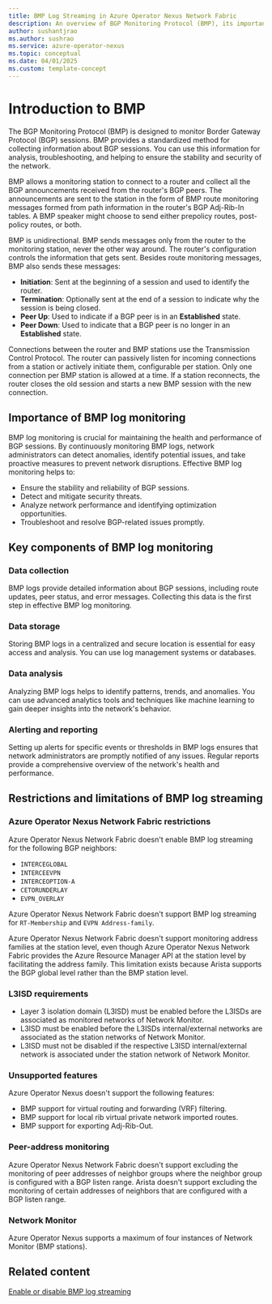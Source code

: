 ```yaml
---
title: BMP Log Streaming in Azure Operator Nexus Network Fabric 
description: An overview of BGP Monitoring Protocol (BMP), its importance, and key components for effective log monitoring.
author: sushantjrao
ms.author: sushrao
ms.service: azure-operator-nexus
ms.topic: conceptual
ms.date: 04/01/2025
ms.custom: template-concept
---
```


# Introduction to BMP

The BGP Monitoring Protocol (BMP) is designed to monitor Border Gateway Protocol (BGP) sessions. BMP provides a standardized method for collecting information about BGP sessions. You can use this information for analysis, troubleshooting, and helping to ensure the stability and security of the network.

BMP allows a monitoring station to connect to a router and collect all the BGP announcements received from the router's BGP peers. The announcements are sent to the station in the form of BMP route monitoring messages formed from path information in the router's BGP Adj-Rib-In tables. A BMP speaker might choose to send either prepolicy routes, post-policy routes, or both.

BMP is unidirectional. BMP sends messages only from the router to the monitoring station, never the other way around. The router's configuration controls the information that gets sent. Besides route monitoring messages, BMP also sends these messages:

- **Initiation**: Sent at the beginning of a session and used to identify the router.
- **Termination**: Optionally sent at the end of a session to indicate why the session is being closed.
- **Peer Up**: Used to indicate if a BGP peer is in an **Established** state.
- **Peer Down**: Used to indicate that a BGP peer is no longer in an **Established** state.

Connections between the router and BMP stations use the Transmission Control Protocol. The router can passively listen for incoming connections from a station or actively initiate them, configurable per station. Only one connection per BMP station is allowed at a time. If a station reconnects, the router closes the old session and starts a new BMP session with the new connection.

## Importance of BMP log monitoring

BMP log monitoring is crucial for maintaining the health and performance of BGP sessions. By continuously monitoring BMP logs, network administrators can detect anomalies, identify potential issues, and take proactive measures to prevent network disruptions. Effective BMP log monitoring helps to:

- Ensure the stability and reliability of BGP sessions.
- Detect and mitigate security threats.
- Analyze network performance and identifying optimization opportunities.
- Troubleshoot and resolve BGP-related issues promptly.

## Key components of BMP log monitoring

### Data collection

BMP logs provide detailed information about BGP sessions, including route updates, peer status, and error messages. Collecting this data is the first step in effective BMP log monitoring.

### Data storage

Storing BMP logs in a centralized and secure location is essential for easy access and analysis. You can use log management systems or databases.

### Data analysis

Analyzing BMP logs helps to identify patterns, trends, and anomalies. You can use advanced analytics tools and techniques like machine learning to gain deeper insights into the network's behavior.

### Alerting and reporting

Setting up alerts for specific events or thresholds in BMP logs ensures that network administrators are promptly notified of any issues. Regular reports provide a comprehensive overview of the network's health and performance.

## Restrictions and limitations of BMP log streaming

### Azure Operator Nexus Network Fabric restrictions

Azure Operator Nexus Network Fabric doesn't enable BMP log streaming for the following BGP neighbors:

- `INTERCEGLOBAL`
- `INTERCEEVPN`
- `INTERCEOPTION-A`
- `CETORUNDERLAY`
- `EVPN_OVERLAY`

Azure Operator Nexus Network Fabric doesn't support BMP log streaming for `RT-Membership` and `EVPN Address-family`.

Azure Operator Nexus Network Fabric doesn't support monitoring address families at the station level, even though Azure Operator Nexus Network Fabric provides the Azure Resource Manager API at the station level by facilitating the address family. This limitation exists because Arista supports the BGP global level rather than the BMP station level.

### L3ISD requirements

- Layer 3 isolation domain (L3ISD) must be enabled before the L3ISDs are associated as monitored networks of Network Monitor.
- L3ISD must be enabled before the L3ISDs internal/external networks are associated as the station networks of Network Monitor.
- L3ISD must not be disabled if the respective L3ISD internal/external network is associated under the station network of Network Monitor.

### Unsupported features

Azure Operator Nexus doesn't support the following features:

- BMP support for virtual routing and forwarding (VRF) filtering.
- BMP support for local rib virtual private network imported routes.
- BMP support for exporting Adj-Rib-Out.

### Peer-address monitoring

Azure Operator Nexus Network Fabric doesn't support excluding the monitoring of peer addresses of neighbor groups where the neighbor group is configured with a BGP listen range. Arista doesn't support excluding the monitoring of certain addresses of neighbors that are configured with a BGP listen range.

### Network Monitor

Azure Operator Nexus supports a maximum of four instances of Network Monitor (BMP stations).

## Related content

[Enable or disable BMP log streaming](./howto-enable-log-streaming.md)